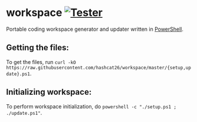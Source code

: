 # workspace [![Tester](https://github.com/hashcat26/workspace/actions/workflows/tester.yml/badge.svg)](https://github.com/hashcat26/workspace/actions/workflows/tester.yml)
Portable coding workspace generator and updater written in [PowerShell](https://www.powershellgallery.com).

Getting the files:
---------------------------------
To get the files, run `curl -kO https://raw.githubusercontent.com/hashcat26/workspace/master/{setup,update}.ps1`.

Initializing workspace:
---------------------------------
To perform workspace initialization, do `powershell -c "./setup.ps1 ; ./update.ps1"`.
